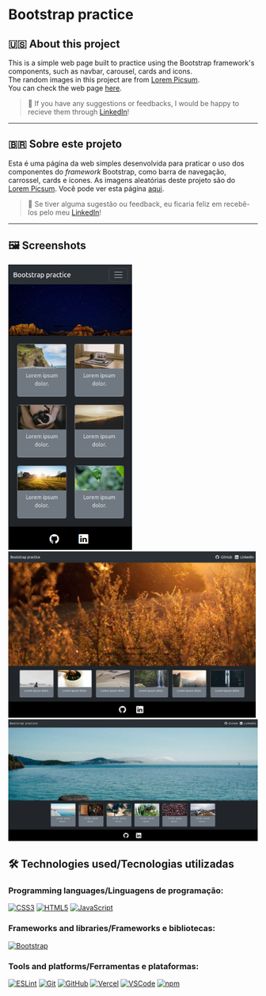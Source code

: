 # Bootstrap practice

## 🇺🇸 About this project

This is a simple web page built to practice using the Bootstrap framework's components, such as navbar, carousel, cards and icons.
<br>
The random images in this project are from <a href="http://picsum.photos" target="_blank">Lorem Picsum</a>.
<br>
You can check the web page <a href="https://bootstrap-practice-rho.vercel.app/" target="_blank">here</a>.

> 💬 If you have any suggestions or feedbacks, I would be happy to recieve them through <a href="https://www.linkedin.com/in/bshiromoto/" target="_blank">LinkedIn</a>!

<hr>

## 🇧🇷 Sobre este projeto

Esta é uma página da web simples desenvolvida para praticar o uso dos componentes do <i>framework</i> Bootstrap, como barra de navegação, carrossel, cards e ícones.
As imagens aleatórias deste projeto são do <a href="http://picsum.photos" target="_blank">Lorem Picsum</a>.
Você pode ver esta página <a href="https://bootstrap-practice-rho.vercel.app/" target="_blank">aqui</a>.

> 💬 Se tiver alguma sugestão ou feedback, eu ficaria feliz em recebê-los pelo meu <a href="https://www.linkedin.com/in/bshiromoto/" target="_blank">LinkedIn</a>!

<hr>

## 🖼️ Screenshots
<div >
  <img style="width: 250px" src="./mobile.png" alt="Mobile version screenshot">
  <img style="width: 500px" src="./tablet.png" alt="Tablet version screenshot">
  <br>
  <img style="width: 750px" src="./desktop.png" alt="Desktop version screenshot">
</div>

## 🛠️ Technologies used/Tecnologias utilizadas
### Programming languages/Linguagens de programação:
[![CSS3](https://img.shields.io/badge/CSS3-1572B6?style=for-the-badge&logo=css3&logoColor=white)]()
[![HTML5](https://img.shields.io/badge/HTML5-E34F26?style=for-the-badge&logo=html5&logoColor=white)]()
[![JavaScript](https://img.shields.io/badge/JavaScript-323330?style=for-the-badge&logo=javascript&logoColor=F7DF1E)]()

### Frameworks and libraries/Frameworks e bibliotecas:
[![Bootstrap](	https://img.shields.io/badge/Bootstrap-563D7C?style=for-the-badge&logo=bootstrap&logoColor=white)]()

### Tools and platforms/Ferramentas e plataformas:
[![ESLint](https://img.shields.io/badge/eslint-3A33D1?style=for-the-badge&logo=eslint&logoColor=white)]()
[![Git](https://img.shields.io/badge/Git-E44C30?style=for-the-badge&logo=git&logoColor=white)]()
[![GitHub](https://img.shields.io/badge/GitHub-100000?style=for-the-badge&logo=github&logoColor=white)]()
[![Vercel](https://img.shields.io/badge/Vercel-000000?style=for-the-badge&logo=vercel&logoColor=white)]()
[![VSCode](https://img.shields.io/badge/VSCode-0078D4?style=for-the-badge&logo=visual%20studio%20code&logoColor=white)]()
[![npm](https://img.shields.io/badge/npm-CB3837?style=for-the-badge&logo=npm&logoColor=white)]()

